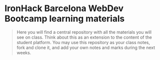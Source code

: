 # IronHack Barcelona WebDev Bootcamp learning materials

> Here you will find a central repository with all the materials you will see on class. Think about this as an extension to the content of the student platform. You may use this repository as your class notes, fork and clone it, and add your own notes and marks during the next weeks.
